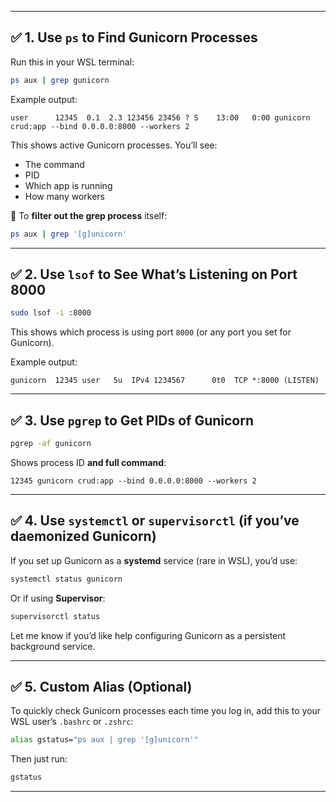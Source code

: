 
---

## ✅ 1. **Use `ps` to Find Gunicorn Processes**

Run this in your WSL terminal:

```bash
ps aux | grep gunicorn
```

Example output:

```
user      12345  0.1  2.3 123456 23456 ? S    13:00   0:00 gunicorn crud:app --bind 0.0.0.0:8000 --workers 2
```

This shows active Gunicorn processes. You’ll see:

* The command
* PID
* Which app is running
* How many workers

🧠 To **filter out the grep process** itself:

```bash
ps aux | grep '[g]unicorn'
```

---

## ✅ 2. **Use `lsof` to See What’s Listening on Port 8000**

```bash
sudo lsof -i :8000
```

This shows which process is using port `8000` (or any port you set for Gunicorn).

Example output:

```
gunicorn  12345 user   5u  IPv4 1234567      0t0  TCP *:8000 (LISTEN)
```

---

## ✅ 3. **Use `pgrep` to Get PIDs of Gunicorn**

```bash
pgrep -af gunicorn
```

Shows process ID **and full command**:

```
12345 gunicorn crud:app --bind 0.0.0.0:8000 --workers 2
```

---

## ✅ 4. **Use `systemctl` or `supervisorctl` (if you’ve daemonized Gunicorn)**

If you set up Gunicorn as a **systemd** service (rare in WSL), you’d use:

```bash
systemctl status gunicorn
```

Or if using **Supervisor**:

```bash
supervisorctl status
```

Let me know if you’d like help configuring Gunicorn as a persistent background service.

---

## ✅ 5. **Custom Alias (Optional)**

To quickly check Gunicorn processes each time you log in, add this to your WSL user’s `.bashrc` or `.zshrc`:

```bash
alias gstatus="ps aux | grep '[g]unicorn'"
```

Then just run:

```bash
gstatus
```

---

